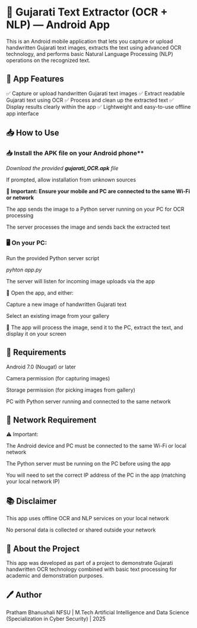 # 📱 Gujarati Text Extractor (OCR + NLP) — Android App
This is an Android mobile application that lets you capture or upload handwritten Gujarati text images, extracts the text using advanced OCR technology, and performs basic Natural Language Processing (NLP) operations on the recognized text.

## 📌 App Features
✅ Capture or upload handwritten Gujarati text images
✅ Extract readable Gujarati text using OCR
✅ Process and clean up the extracted text
✅ Display results clearly within the app
✅ Lightweight and easy-to-use offline app interface

## 📥 How to Use
### 📥 Install the APK file on your Android phone**

*Download the provided **gujarati_OCR.apk** file*

If prompted, allow installation from unknown sources

**📡 Important: Ensure your mobile and PC are connected to the same Wi-Fi or network**

The app sends the image to a Python server running on your PC for OCR processing

The server processes the image and sends back the extracted text

### 🖥️ On your PC:

Run the provided Python server script

*pyhton app.py*

The server will listen for incoming image uploads via the app

📸 Open the app, and either:

Capture a new image of handwritten Gujarati text

Select an existing image from your gallery

📝 The app will process the image, send it to the PC, extract the text, and display it on your screen

## 🎯 Requirements
Android 7.0 (Nougat) or later

Camera permission (for capturing images)

Storage permission (for picking images from gallery)

PC with Python server running and connected to the same network

## 📡 Network Requirement
⚠️ Important:

The Android device and PC must be connected to the same Wi-Fi or local network

The Python server must be running on the PC before using the app

You will need to set the correct IP address of the PC in the app (matching your local network IP)


## 📚 Disclaimer
This app uses offline OCR and NLP services on your local network

No personal data is collected or shared outside your network

## 📖 About the Project
This app was developed as part of a project to demonstrate Gujarati handwritten OCR technology combined with basic text processing for academic and demonstration purposes.

## 🖊️ Author
Pratham Bhanushali
NFSU | M.Tech Artificial Intelligence and Data Science (Specialization in Cyber Security) | 2025
